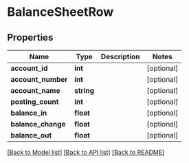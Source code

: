 # BalanceSheetRow

## Properties
Name | Type | Description | Notes
------------ | ------------- | ------------- | -------------
**account_id** | **int** |  | [optional] 
**account_number** | **int** |  | [optional] 
**account_name** | **string** |  | [optional] 
**posting_count** | **int** |  | [optional] 
**balance_in** | **float** |  | [optional] 
**balance_change** | **float** |  | [optional] 
**balance_out** | **float** |  | [optional] 

[[Back to Model list]](../../README.md#documentation-for-models) [[Back to API list]](../../README.md#documentation-for-api-endpoints) [[Back to README]](../../README.md)


